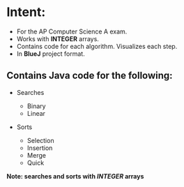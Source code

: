 
# Intent: 
* For the AP Computer Science A exam.
* Works with **INTEGER** arrays.
* Contains code for each algorithm. Visualizes each step. 
* In **BlueJ** project format. 

## Contains Java code for the following: 

* Searches
  * Binary
  * Linear

* Sorts
  * Selection
  * Insertion
  * Merge
  * Quick

**Note: searches and sorts with *INTEGER* arrays**
